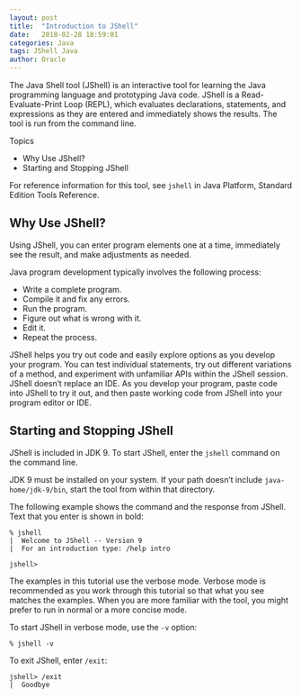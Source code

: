 ```yaml
---
layout: post
title:  "Introduction to JShell"
date:   2018-02-28 18:59:01
categories: Java
tags: JShell Java
author: Oracle
---
```


The Java Shell tool (JShell) is an interactive tool for learning the Java programming language and prototyping Java code. JShell is a Read-Evaluate-Print Loop (REPL), which evaluates declarations, statements, and expressions as they are entered and immediately shows the results. The tool is run from the command line.

Topics

- Why Use JShell?
- Starting and Stopping JShell

For reference information for this tool, see `jshell` in Java Platform, Standard Edition Tools Reference.

## Why Use JShell?

Using JShell, you can enter program elements one at a time, immediately see the result, and make adjustments as needed.

Java program development typically involves the following process:

- Write a complete program.
- Compile it and fix any errors.
- Run the program.
- Figure out what is wrong with it.
- Edit it.
- Repeat the process.

JShell helps you try out code and easily explore options as you develop your program. You can test individual statements, try out different variations of a method, and experiment with unfamiliar APIs within the JShell session. JShell doesn’t replace an IDE. As you develop your program, paste code into JShell to try it out, and then paste working code from JShell into your program editor or IDE.

## Starting and Stopping JShell

JShell is included in JDK 9. To start JShell, enter the `jshell` command on the command line.

JDK 9 must be installed on your system. If your path doesn’t include `java-home/jdk-9/bin`, start the tool from within that directory.

The following example shows the command and the response from JShell. Text that you enter is shown in bold:

```
% jshell
|  Welcome to JShell -- Version 9
|  For an introduction type: /help intro

jshell>

```

The examples in this tutorial use the verbose mode. Verbose mode is recommended as you work through this tutorial so that what you see matches the examples. When you are more familiar with the tool, you might prefer to run in normal or a more concise mode.

To start JShell in verbose mode, use the `-v` option:

```
% jshell -v

```

To exit JShell, enter `/exit`:

```
jshell> /exit
|  Goodbye
```